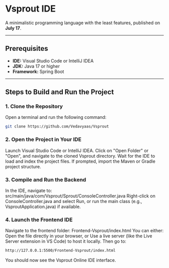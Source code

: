# Vsprout IDE

A minimalistic programming language with the least features, published on **July 17**.

---

## Prerequisites

- **IDE:** Visual Studio Code or IntelliJ IDEA  
- **JDK:** Java 17 or higher  
- **Framework:** Spring Boot  

---

## Steps to Build and Run the Project

### 1. Clone the Repository

Open a terminal and run the following command:

```bash
git clone https://github.com/Vedavyaas/Vsprout
```
### 2. Open the Project in Your IDE
Launch Visual Studio Code or IntelliJ IDEA.
Click on "Open Folder" or "Open", and navigate to the cloned Vsprout directory.
Wait for the IDE to load and index the project files.
If prompted, import the Maven or Gradle project structure.
### 3. Compile and Run the Backend
In the IDE, navigate to:
src/main/java/com/Vsprout/Sprout/ConsoleController.java
Right-click on ConsoleController.java and select Run,
or run the main class (e.g., VsproutApplication.java) if available.
### 4. Launch the Frontend IDE
Navigate to the frontend folder:
Frontend-Vsprout/index.html
You can either:
Open the file directly in your browser, or
Use a live server (like the Live Server extension in VS Code)
to host it locally.
Then go to:
```bash
http://127.0.0.1:5500/Frontend-Vsprout/index.html
```
You should now see the Vsprout Online IDE interface.
